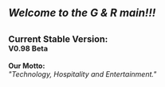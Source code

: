 *Welcome to the G & R main!!!*
-
<sup>Current Stable Version:  
<sub>V0.98 Beta
-
**Our Motto:**  
*"Technology, Hospitality and Entertainment."*
